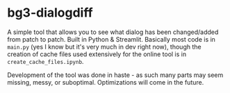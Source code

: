 # bg3-dialogdiff

A simple tool that allows you to see what dialog has been changed/added from patch to patch. Built in Python & Streamlit. Basically most code is in `main.py` (yes I know but it's very much in dev right now), though the creation of cache files used extensively for the online tool is in `create_cache_files.ipynb`.

Development of the tool was done in haste - as such many parts may seem missing, messy, or suboptimal. Optimizations will come in the future.
